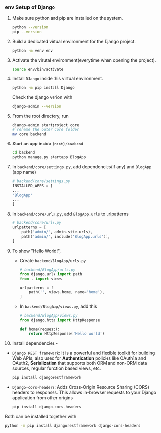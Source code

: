 ### env Setup of Django

1. Make sure python and pip are installed on the system.
    ```sh
    python --version
    pip --version
    ```

2. Build a dedicated virtual environment for the Django project.
   ```sh
   python -m venv env
   ```

3. Activate the virutal environment(everytime when opening the project).
    ```sh
    source env/bin/activate
    ```

4. Install `DJango` inside this virtual environment.
   ```sh
   python -m pip install Django
   ```
   Check the django verion with
   ```sh
   django-admin --version
   ```

5. From the root directory, run 
    ```sh
    django-admin startproject core
    # rename the outer core folder
    mv core backend
    ```

6. Start an app inside `{root}/backend`
    ```sh
    cd backend
    python manage.py startapp BlogApp
    ```

7. In `backend/core/settings.py`, add dependencies(if any) and `BlogApp` (app name)
    ```py
    # backend/core/settings.py
    INSTALLED_APPS = [
    ...
    'BlogApp'
    ...
    ]
    ```
8. In `backend/core/urls.py`, add `BlogApp.urls` to urlpatterns
    ```py
    # backend/core/urls.py
    urlpatterns = [
        path('admin/', admin.site.urls),
        path('admin/', include('BlogApp.urls')),
    ]
    ```
9. To show "Hello World!", 
    - Create `backend/BlogApp/urls.py`
        ```py
        # backend/BlogApp/urls.py
        from django.urls import path
        from . import views

        urlpatterns = [
            path('', views.home, name='home'),
        ]    
        ```
    - In `backend/BlogApp/views.py`, add this
        ```py
        # backend/BlogApp/views.py
        from django.http import HttpResponse

        def home(request):
            return HttpResponse('Hello world')

        ```
10. Install dependencies - 
   - `Django REST framework`: It is a powerful and flexible toolkit for building Web APIs, also used for **Authentication** policies like OAuth1a and OAuth2, **Serialization** that supports both ORM and non-ORM data sources, regular function based views, etc.
        ```sh
        pip install djangorestframework
        ``` 
   - `Django-cors-headers`: Adds Cross-Origin Resource Sharing (CORS) headers to responses. This allows in-browser requests to your Django application from other origins
        ```sh
        pip install django-cors-headers
        ``` 
Both can be installed together with
```sh
python -m pip install djangorestframework django-cors-headers
```
